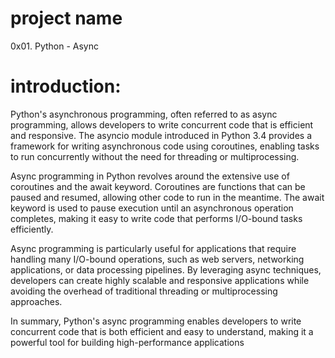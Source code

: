 # project name
0x01. Python - Async

# introduction:
Python's asynchronous programming, often referred to as async programming, allows developers to write concurrent code that is efficient and responsive. The asyncio module introduced in Python 3.4 provides a framework for writing asynchronous code using coroutines, enabling tasks to run concurrently without the need for threading or multiprocessing.

Async programming in Python revolves around the extensive use of coroutines and the await keyword. Coroutines are functions that can be paused and resumed, allowing other code to run in the meantime. The await keyword is used to pause execution until an asynchronous operation completes, making it easy to write code that performs I/O-bound tasks efficiently.

Async programming is particularly useful for applications that require handling many I/O-bound operations, such as web servers, networking applications, or data processing pipelines. By leveraging async techniques, developers can create highly scalable and responsive applications while avoiding the overhead of traditional threading or multiprocessing approaches.

In summary, Python's async programming enables developers to write concurrent code that is both efficient and easy to understand, making it a powerful tool for building high-performance applications
